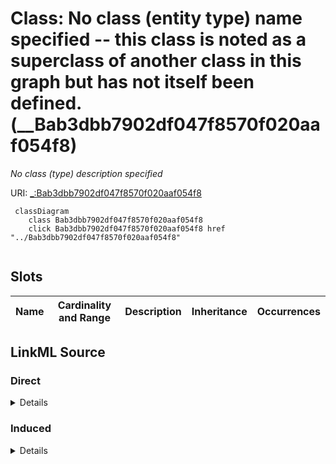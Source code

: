 

# Class: No class (entity type) name specified -- this class is noted as a superclass of another class in this graph but has not itself been defined. (__Bab3dbb7902df047f8570f020aaf054f8)


_No class (type) description specified_







URI: [_:Bab3dbb7902df047f8570f020aaf054f8](_:Bab3dbb7902df047f8570f020aaf054f8)






```mermaid
 classDiagram
    class Bab3dbb7902df047f8570f020aaf054f8
    click Bab3dbb7902df047f8570f020aaf054f8 href "../Bab3dbb7902df047f8570f020aaf054f8"
      
```




<!-- no inheritance hierarchy -->


## Slots

| Name | Cardinality and Range | Description | Inheritance | Occurrences |
| ---  | --- | --- | --- | --- |














## LinkML Source

<!-- TODO: investigate https://stackoverflow.com/questions/37606292/how-to-create-tabbed-code-blocks-in-mkdocs-or-sphinx -->

### Direct

<details>

```yaml
name: __Bab3dbb7902df047f8570f020aaf054f8
conforms_to: No schema conformance document specified
description: No class (type) description specified
title: No class (entity type) name specified -- this class is noted as a superclass
  of another class in this graph but has not itself been defined.
from_schema: sawgraph-kg
rank: 1000
class_uri: _:Bab3dbb7902df047f8570f020aaf054f8

```
</details>

### Induced

<details>

```yaml
name: __Bab3dbb7902df047f8570f020aaf054f8
conforms_to: No schema conformance document specified
description: No class (type) description specified
title: No class (entity type) name specified -- this class is noted as a superclass
  of another class in this graph but has not itself been defined.
from_schema: sawgraph-kg
rank: 1000
class_uri: _:Bab3dbb7902df047f8570f020aaf054f8

```
</details>